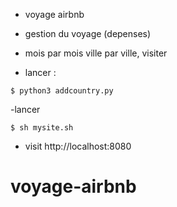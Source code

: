- voyage airbnb
- gestion du voyage (depenses)
- mois par mois ville par ville, visiter

- lancer :
```
$ python3 addcountry.py
```
-lancer
```
$ sh mysite.sh
```
- visit http://localhost:8080
# voyage-airbnb
